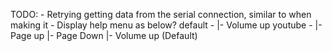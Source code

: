 TODO:
        - Retrying getting data from the serial connection, similar to when making it
        - Display help menu as below?
                default -
                        |- Volume up
                youtube -
                        |- Page up
                        |- Page Down
                        |- Volume up (Default)